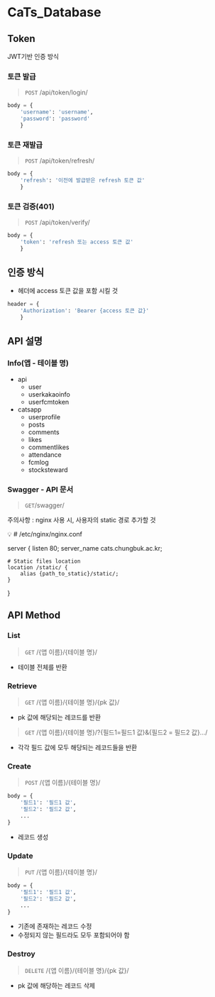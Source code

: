 # CaTs_Database

## Token

JWT기반 인증 방식

### 토큰 발급

> `POST` /api/token/login/
> 

```python
body = {
	'username': 'username',
	'password': 'password'
	}
```

### 토큰 재발급

> `POST` /api/token/refresh/
> 

```python
body = {
	'refresh': '이전에 발급받은 refresh 토큰 값'
	}
```

### 토큰 검증(401)

> `POST` /api/token/verify/
> 

```python
body = {
	'token': 'refresh 또는 access 토큰 값'
	}
```

## 인증 방식

- 헤더에 access 토큰 값을 포함 시킬 것

```python
header = {
	'Authorization': 'Bearer {access 토큰 값}'
	}
```

## API 설명

### Info(앱 - 테이블 명)

- api
    - user
    - userkakaoinfo
    - userfcmtoken
- catsapp
    - userprofile
    - posts
    - comments
    - likes
    - commentlikes
    - attendance
    - fcmlog
    - stocksteward

### Swagger - API 문서

> `GET`/swagger/
> 

주의사항 : nginx 사용 시, 사용자의 static 경로 추가할 것

<aside>
💡 # /etc/nginx/nginx.conf

server {
    listen 80;
    server_name cats.chungbuk.ac.kr;

    # Static files location
    location /static/ {
        alias {path_to_static}/static/;
    }
}

</aside>

## API Method

### List

> `GET` /{앱 이름}/{테이블 명}/
> 
- 테이블 전체를 반환

### Retrieve

> `GET` /{앱 이름}/{테이블 명}/{pk 값}/
> 
- pk 값에 해당되는 레코드를 반환

> `GET` /{앱 이름}/{테이블 명}/?{필드1=필드1 값}&{필드2 = 필드2 값}…/
> 
- 각각 필드 값에 모두 해당되는 레코드들을 반환

### Create

> `POST` /{앱 이름}/{테이블 명}/
> 

```python
body = {
	'필드1': '필드1 값',
	'필드2': '필드2 값',
	...
}
```

- 레코드 생성

### Update

> `PUT` /{앱 이름}/{테이블 명}/
> 

```python
body = {
	'필드1': '필드1 값',
	'필드2': '필드2 값',
	...
}
```

- 기존에 존재하는 레코드 수정
- 수정되지 않는 필드라도 모두 포함되어야 함

### Destroy

> `DELETE` /{앱 이름}/{테이블 명}/{pk 값}/
> 
- pk 값에 해당하는 레코드 삭제